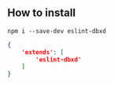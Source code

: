 ## How to install

`npm i --save-dev eslint-dbxd`

```json
{
    'extends': [
        'eslint-dbxd'
    ]
}
```